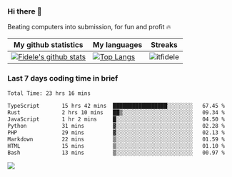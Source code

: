### Hi there 👋
<p>Beating computers into submission, for fun and profit 🔥</p>

|My github statistics|My languages|Streaks|
|-|-|-|
|[![Fidele's github stats](https://github-readme-stats.vercel.app/api?username=itfidele&count_private=true&show_icons=true&theme=dark&hide_title=true)](https://github.com/itfidele)|[![Top Langs](https://github-readme-stats.vercel.app/api/top-langs/?username=itfidele&show_icons=true&langs_count=8&theme=dark&layout=compact&hide_title=true)](https://github.com/itfidele)|![itfidele](https://github-readme-streak-stats.herokuapp.com/?user=itfidele&theme=dark)

### Last 7 days coding time in brief
<!--START_SECTION:waka-->

```txt
Total Time: 23 hrs 16 mins

TypeScript       15 hrs 42 mins  █████████████████░░░░░░░░   67.45 %
Rust             2 hrs 10 mins   ██▒░░░░░░░░░░░░░░░░░░░░░░   09.34 %
JavaScript       1 hr 2 mins     █░░░░░░░░░░░░░░░░░░░░░░░░   04.50 %
Python           31 mins         ▓░░░░░░░░░░░░░░░░░░░░░░░░   02.28 %
PHP              29 mins         ▓░░░░░░░░░░░░░░░░░░░░░░░░   02.13 %
Markdown         22 mins         ▒░░░░░░░░░░░░░░░░░░░░░░░░   01.59 %
HTML             15 mins         ▒░░░░░░░░░░░░░░░░░░░░░░░░   01.10 %
Bash             13 mins         ▒░░░░░░░░░░░░░░░░░░░░░░░░   00.97 %
```

<!--END_SECTION:waka-->

![](https://komarev.com/ghpvc/?username=itfidele)
